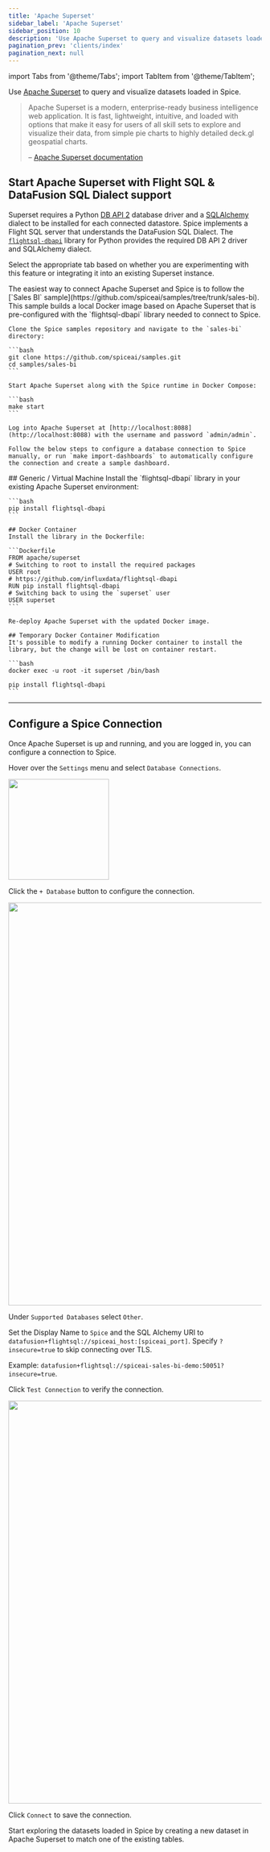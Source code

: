 ```yaml
---
title: 'Apache Superset'
sidebar_label: 'Apache Superset'
sidebar_position: 10
description: 'Use Apache Superset to query and visualize datasets loaded in Spice.'
pagination_prev: 'clients/index'
pagination_next: null
---
```


import Tabs from '@theme/Tabs';
import TabItem from '@theme/TabItem';

Use [Apache Superset](https://superset.apache.org/) to query and visualize datasets loaded in Spice.

> Apache Superset is a modern, enterprise-ready business intelligence web application. It is fast, lightweight, intuitive, and loaded with options that make it easy for users of all skill sets to explore and visualize their data, from simple pie charts to highly detailed deck.gl geospatial charts.
>
> – [Apache Superset documentation](https://superset.apache.org/docs/intro/)

## Start Apache Superset with Flight SQL & DataFusion SQL Dialect support

Superset requires a Python [DB API 2](https://peps.python.org/pep-0249/) database driver and a [SQLAlchemy](https://www.sqlalchemy.org/) dialect to be installed for each connected datastore. Spice implements a Flight SQL server that understands the DataFusion SQL Dialect. The [`flightsql-dbapi`](https://pypi.org/project/flightsql-dbapi/) library for Python provides the required DB API 2 driver and SQLAlchemy dialect.

Select the appropriate tab based on whether you are experimenting with this feature or integrating it into an existing Superset instance.

<Tabs>
  <TabItem value="experimenting" label="Experimenting" default>
    The easiest way to connect Apache Superset and Spice is to follow the [`Sales BI` sample](https://github.com/spiceai/samples/tree/trunk/sales-bi). This sample builds a local Docker image based on Apache Superset that is pre-configured with the `flightsql-dbapi` library needed to connect to Spice.

    Clone the Spice samples repository and navigate to the `sales-bi` directory:

    ```bash
    git clone https://github.com/spiceai/samples.git
    cd samples/sales-bi
    ```

    Start Apache Superset along with the Spice runtime in Docker Compose:

    ```bash
    make start
    ```

    Log into Apache Superset at [http://localhost:8088](http://localhost:8088) with the username and password `admin/admin`.

    Follow the below steps to configure a database connection to Spice manually, or run `make import-dashboards` to automatically configure the connection and create a sample dashboard.

  </TabItem>
  <TabItem value="existing" label="Integrating with Existing Superset">
    ## Generic / Virtual Machine
    Install the `flightsql-dbapi` library in your existing Apache Superset environment:

    ```bash
    pip install flightsql-dbapi
    ```

    ## Docker Container
    Install the library in the Dockerfile:

    ```Dockerfile
    FROM apache/superset
    # Switching to root to install the required packages
    USER root
    # https://github.com/influxdata/flightsql-dbapi
    RUN pip install flightsql-dbapi
    # Switching back to using the `superset` user
    USER superset
    ```

    Re-deploy Apache Superset with the updated Docker image.

    ## Temporary Docker Container Modification
    It's possible to modify a running Docker container to install the library, but the change will be lost on container restart.

    ```bash
    docker exec -u root -it superset /bin/bash

    pip install flightsql-dbapi
    ```

  </TabItem>
</Tabs>

---

## Configure a Spice Connection

Once Apache Superset is up and running, and you are logged in, you can configure a connection to Spice.

Hover over the `Settings` menu and select `Database Connections`.

<img width="200" src="/img/superset/superset-docs-connection-settings.png" />

Click the `+ Database` button to configure the connection.

<img width="800" src="/img/superset/superset-docs-new-db.png" />

Under `Supported Databases` select `Other`.

Set the Display Name to `Spice` and the SQL Alchemy URI to `datafusion+flightsql://spiceai_host:[spiceai_port]`. Specify `?insecure=true` to skip connecting over TLS.

Example: `datafusion+flightsql://spiceai-sales-bi-demo:50051?insecure=true`.

Click `Test Connection` to verify the connection.

<img width="800" src="/img/superset/superset-docs-test-conn.png" />

Click `Connect` to save the connection.

Start exploring the datasets loaded in Spice by creating a new dataset in Apache Superset to match one of the existing tables.
